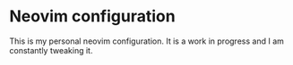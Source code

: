 # Neovim configuration

This is my personal neovim configuration. It is a work in progress and I am constantly tweaking it.
